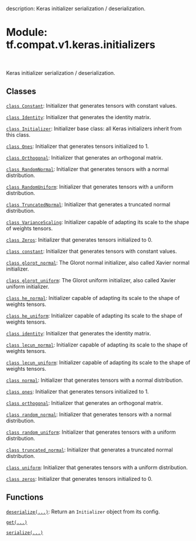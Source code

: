 description: Keras initializer serialization / deserialization.

<div itemscope itemtype="http://developers.google.com/ReferenceObject">
<meta itemprop="name" content="tf.compat.v1.keras.initializers" />
<meta itemprop="path" content="Stable" />
</div>

# Module: tf.compat.v1.keras.initializers

<!-- Insert buttons and diff -->

<table class="tfo-notebook-buttons tfo-api nocontent" align="left">

</table>



Keras initializer serialization / deserialization.



## Classes

[`class Constant`](../../../../tf/compat/v1/keras/initializers/Constant.md): Initializer that generates tensors with constant values.

[`class Identity`](../../../../tf/compat/v1/keras/initializers/Identity.md): Initializer that generates the identity matrix.

[`class Initializer`](../../../../tf/keras/initializers/Initializer.md): Initializer base class: all Keras initializers inherit from this class.

[`class Ones`](../../../../tf/compat/v1/keras/initializers/Ones.md): Initializer that generates tensors initialized to 1.

[`class Orthogonal`](../../../../tf/compat/v1/keras/initializers/Orthogonal.md): Initializer that generates an orthogonal matrix.

[`class RandomNormal`](../../../../tf/compat/v1/keras/initializers/RandomNormal.md): Initializer that generates tensors with a normal distribution.

[`class RandomUniform`](../../../../tf/compat/v1/keras/initializers/RandomUniform.md): Initializer that generates tensors with a uniform distribution.

[`class TruncatedNormal`](../../../../tf/compat/v1/keras/initializers/TruncatedNormal.md): Initializer that generates a truncated normal distribution.

[`class VarianceScaling`](../../../../tf/compat/v1/keras/initializers/VarianceScaling.md): Initializer capable of adapting its scale to the shape of weights tensors.

[`class Zeros`](../../../../tf/compat/v1/keras/initializers/Zeros.md): Initializer that generates tensors initialized to 0.

[`class constant`](../../../../tf/compat/v1/keras/initializers/Constant.md): Initializer that generates tensors with constant values.

[`class glorot_normal`](../../../../tf/compat/v1/keras/initializers/glorot_normal.md): The Glorot normal initializer, also called Xavier normal initializer.

[`class glorot_uniform`](../../../../tf/compat/v1/keras/initializers/glorot_uniform.md): The Glorot uniform initializer, also called Xavier uniform initializer.

[`class he_normal`](../../../../tf/compat/v1/keras/initializers/he_normal.md): Initializer capable of adapting its scale to the shape of weights tensors.

[`class he_uniform`](../../../../tf/compat/v1/keras/initializers/he_uniform.md): Initializer capable of adapting its scale to the shape of weights tensors.

[`class identity`](../../../../tf/compat/v1/keras/initializers/Identity.md): Initializer that generates the identity matrix.

[`class lecun_normal`](../../../../tf/compat/v1/keras/initializers/lecun_normal.md): Initializer capable of adapting its scale to the shape of weights tensors.

[`class lecun_uniform`](../../../../tf/compat/v1/keras/initializers/lecun_uniform.md): Initializer capable of adapting its scale to the shape of weights tensors.

[`class normal`](../../../../tf/compat/v1/keras/initializers/RandomNormal.md): Initializer that generates tensors with a normal distribution.

[`class ones`](../../../../tf/compat/v1/keras/initializers/Ones.md): Initializer that generates tensors initialized to 1.

[`class orthogonal`](../../../../tf/compat/v1/keras/initializers/Orthogonal.md): Initializer that generates an orthogonal matrix.

[`class random_normal`](../../../../tf/compat/v1/keras/initializers/RandomNormal.md): Initializer that generates tensors with a normal distribution.

[`class random_uniform`](../../../../tf/compat/v1/keras/initializers/RandomUniform.md): Initializer that generates tensors with a uniform distribution.

[`class truncated_normal`](../../../../tf/compat/v1/keras/initializers/TruncatedNormal.md): Initializer that generates a truncated normal distribution.

[`class uniform`](../../../../tf/compat/v1/keras/initializers/RandomUniform.md): Initializer that generates tensors with a uniform distribution.

[`class zeros`](../../../../tf/compat/v1/keras/initializers/Zeros.md): Initializer that generates tensors initialized to 0.

## Functions

[`deserialize(...)`](../../../../tf/keras/initializers/deserialize.md): Return an `Initializer` object from its config.

[`get(...)`](../../../../tf/keras/initializers/get.md)

[`serialize(...)`](../../../../tf/keras/initializers/serialize.md)

